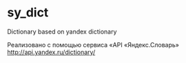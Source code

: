 # sy_dict
Dictionary based on yandex dictionary

Реализовано с помощью сервиса «API «Яндекс.Словарь» http://api.yandex.ru/dictionary/
